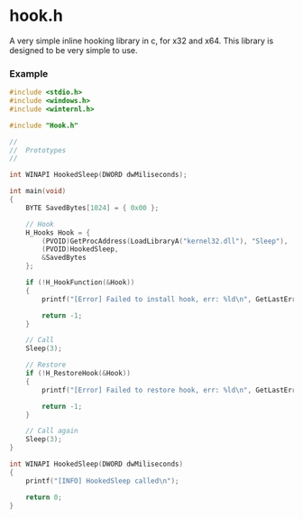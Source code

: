 # hook.h
A very simple inline hooking library in c, for x32 and x64. This library is designed to be very simple to use.

### Example
```c++
#include <stdio.h>
#include <windows.h>
#include <winternl.h>

#include "Hook.h"

//
//  Prototypes
//

int WINAPI HookedSleep(DWORD dwMiliseconds);

int main(void)
{
	BYTE SavedBytes[1024] = { 0x00 };

	// Hook
	H_Hooks Hook = {
		(PVOID)GetProcAddress(LoadLibraryA("kernel32.dll"), "Sleep"),
		(PVOID)HookedSleep,
		&SavedBytes
	};

	if (!H_HookFunction(&Hook))
	{
		printf("[Error] Failed to install hook, err: %ld\n", GetLastError());

		return -1;
	}

	// Call
	Sleep(3);

	// Restore
	if (!H_RestoreHook(&Hook))
	{
		printf("[Error] Failed to restore hook, err: %ld\n", GetLastError());

		return -1;
	}

	// Call again
	Sleep(3);
}

int WINAPI HookedSleep(DWORD dwMiliseconds)
{
	printf("[INFO] HookedSleep called\n");

	return 0;
}
```
